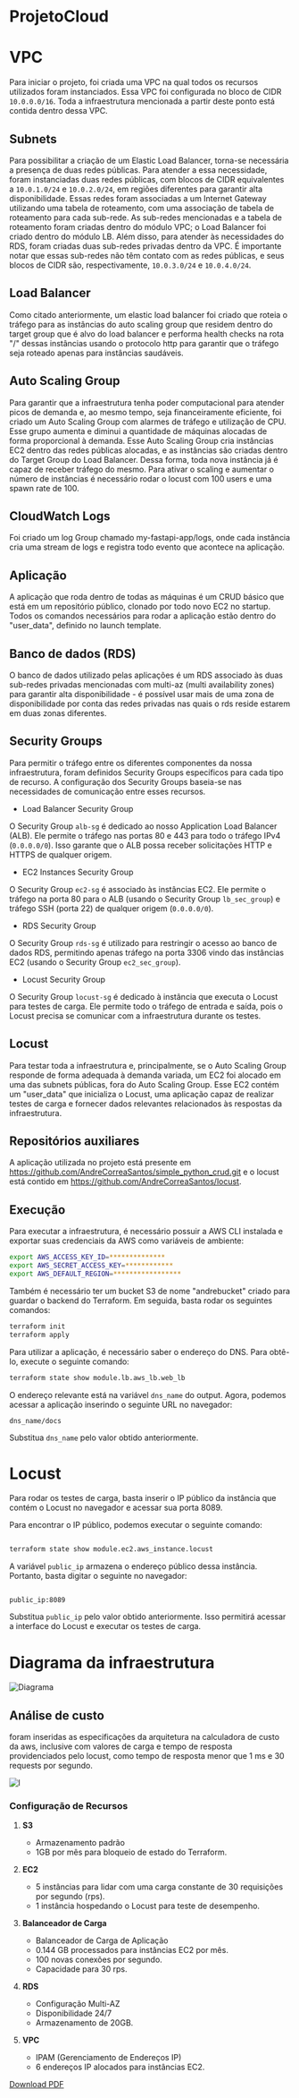 # ProjetoCloud

# VPC

Para iniciar o projeto, foi criada uma VPC na qual todos os recursos utilizados foram instanciados. Essa VPC foi configurada no bloco de CIDR `10.0.0.0/16`. Toda a infraestrutura mencionada a partir deste ponto está contida dentro dessa VPC.

## Subnets

Para possibilitar a criação de um Elastic Load Balancer, torna-se necessária a presença de duas redes públicas. Para atender a essa necessidade, foram instanciadas duas redes públicas, com blocos de CIDR equivalentes a `10.0.1.0/24` e `10.0.2.0/24`, em regiões diferentes para garantir alta disponibilidade. Essas redes foram associadas a um Internet Gateway utilizando uma tabela de roteamento, com uma associação de tabela de roteamento para cada sub-rede. As sub-redes mencionadas e a tabela de roteamento foram criadas dentro do módulo VPC; o Load Balancer foi criado dentro do módulo LB. Além disso, para atender às necessidades do RDS, foram criadas duas sub-redes privadas dentro da VPC. É importante notar que essas sub-redes não têm contato com as redes públicas, e seus blocos de CIDR são, respectivamente, `10.0.3.0/24` e `10.0.4.0/24`.

## Load Balancer
Como citado anteriormente, um elastic load balancer foi criado que roteia o tráfego para as instâncias do auto scaling group que residem dentro do target group que é alvo do load balancer e performa health checks na rota "/" dessas instâncias usando o protocolo http para garantir que o tráfego seja roteado apenas para instâncias saudáveis.

## Auto Scaling Group

Para garantir que a infraestrutura tenha poder computacional para atender picos de demanda e, ao mesmo tempo, seja financeiramente eficiente, foi criado um Auto Scaling Group com alarmes de tráfego e utilização de CPU. Esse grupo aumenta e diminui a quantidade de máquinas alocadas de forma proporcional à demanda. Esse Auto Scaling Group cria instâncias EC2 dentro das redes públicas alocadas, e as instâncias são criadas dentro do Target Group do Load Balancer. Dessa forma, toda nova instância já é capaz de receber tráfego do mesmo.
Para ativar o scaling e aumentar o número de instâncias é necessário rodar o locust com 100 users e uma spawn rate de 100.

## CloudWatch Logs

Foi criado um log Group chamado my-fastapi-app/logs, onde cada instância cria uma stream de logs e registra todo evento que acontece na aplicação.

## Aplicação

A aplicação que roda dentro de todas as máquinas é um CRUD básico que está em um repositório público, clonado por todo novo EC2 no startup. Todos os comandos necessários para rodar a aplicação estão dentro do "user_data", definido no launch template.

## Banco de dados (RDS)

O banco de dados utilizado pelas aplicações é um RDS associado às duas sub-redes privadas mencionadas com multi-az (multi availability zones) para garantir alta disponibilidade - é possível usar mais de uma zona de disponibilidade por conta das redes privadas nas quais o rds reside estarem em duas zonas diferentes.

## Security Groups

Para permitir o tráfego entre os diferentes componentes da nossa infraestrutura, foram definidos Security Groups específicos para cada tipo de recurso. A configuração dos Security Groups baseia-se nas necessidades de comunicação entre esses recursos.

-  Load Balancer Security Group

O Security Group `alb-sg` é dedicado ao nosso Application Load Balancer (ALB). Ele permite o tráfego nas portas 80 e 443 para todo o tráfego IPv4 (`0.0.0.0/0`). Isso garante que o ALB possa receber solicitações HTTP e HTTPS de qualquer origem.

-  EC2 Instances Security Group

O Security Group `ec2-sg` é associado às instâncias EC2. Ele permite o tráfego na porta 80 para o ALB (usando o Security Group `lb_sec_group`) e tráfego SSH (porta 22) de qualquer origem (`0.0.0.0/0`).

- RDS  Security Group

O Security Group `rds-sg` é utilizado para restringir o acesso ao banco de dados RDS, permitindo apenas tráfego na porta 3306 vindo das instâncias EC2 (usando o Security Group `ec2_sec_group`).

- Locust Security Group

O Security Group `locust-sg` é dedicado à instância que executa o Locust para testes de carga. Ele permite todo o tráfego de entrada e saída, pois o Locust precisa se comunicar com a infraestrutura durante os testes.

## Locust

Para testar toda a infraestrutura e, principalmente, se o Auto Scaling Group responde de forma adequada à demanda variada, um EC2 foi alocado em uma das subnets públicas, fora do Auto Scaling Group. Esse EC2 contém um "user_data" que inicializa o Locust, uma aplicação capaz de realizar testes de carga e fornecer dados relevantes relacionados às respostas da infraestrutura.

## Repositórios auxiliares

A aplicação utilizada no projeto está presente em https://github.com/AndreCorreaSantos/simple_python_crud.git e o locust está contido em https://github.com/AndreCorreaSantos/locust.

## Execução

Para executar a infraestrutura, é necessário possuir a AWS CLI instalada e exportar suas credenciais da AWS como variáveis de ambiente:

```bash
export AWS_ACCESS_KEY_ID=**************
export AWS_SECRET_ACCESS_KEY=************
export AWS_DEFAULT_REGION=*****************
```

Também é necessário ter um bucket S3 de nome "andrebucket" criado para guardar o backend do Terraform. Em seguida, basta rodar os seguintes comandos:

```bash
terraform init
terraform apply
```

Para utilizar a aplicação, é necessário saber o endereço do DNS. Para obtê-lo, execute o seguinte comando:

```bash
terraform state show module.lb.aws_lb.web_lb
```

O endereço relevante está na variável `dns_name` do output. Agora, podemos acessar a aplicação inserindo o seguinte URL no navegador:

```
dns_name/docs
```

Substitua `dns_name` pelo valor obtido anteriormente.

# Locust

Para rodar os testes de carga, basta inserir o IP público da instância que contém o Locust no navegador e acessar sua porta 8089.

Para encontrar o IP público, podemos executar o seguinte comando:

```bash

terraform state show module.ec2.aws_instance.locust

```

A variável `public_ip` armazena o endereço público dessa instância. Portanto, basta digitar o seguinte no navegador:

```

public_ip:8089

```

Substitua `public_ip` pelo valor obtido anteriormente. Isso permitirá acessar a interface do Locust e executar os testes de carga.

# Diagrama da infraestrutura

![Diagrama](Diagrama.jpg)

## Análise de custo

foram inseridas as especificações da arquitetura na calculadora de custo da aws, inclusive com valores de carga e tempo de resposta providenciados pelo locust, como tempo de resposta menor que 1 ms e 30 requests por segundo.

![l](LocustTest.png)


### Configuração de Recursos

1. **S3**

   - Armazenamento padrão
   - 1GB por mês para bloqueio de estado do Terraform.
2. **EC2**

   - 5 instâncias para lidar com uma carga constante de 30 requisições por segundo (rps).
   - 1 instância hospedando o Locust para teste de desempenho.
3. **Balanceador de Carga**

   - Balanceador de Carga de Aplicação
   - 0.144 GB processados para instâncias EC2 por mês.
   - 100 novas conexões por segundo.
   - Capacidade para 30 rps.
4. **RDS**

   - Configuração Multi-AZ
   - Disponibilidade 24/7
   - Armazenamento de 20GB.
5. **VPC**

   - IPAM (Gerenciamento de Endereços IP)
   - 6 endereços IP alocados para instâncias EC2.



[Download PDF](preço.pdf)
